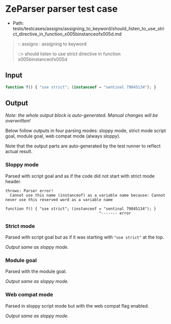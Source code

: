 # ZeParser parser test case

- Path: tests/testcases/assigns/assigning_to_keyword/should_listen_to_use_strict_directive_in_function_x005binstanceofx005d.md

> :: assigns : assigning to keyword
>
> ::> should listen to use strict directive in function x005binstanceofx005d

## Input

`````js
function f() { "use strict"; (instanceof = "sentinal 79845134"); }
`````

## Output

_Note: the whole output block is auto-generated. Manual changes will be overwritten!_

Below follow outputs in four parsing modes: sloppy mode, strict mode script goal, module goal, web compat mode (always sloppy).

Note that the output parts are auto-generated by the test runner to reflect actual result.

### Sloppy mode

Parsed with script goal and as if the code did not start with strict mode header.

`````
throws: Parser error!
  Cannot use this name (instanceof) as a variable name because: Cannot never use this reserved word as a variable name

function f() { "use strict"; (instanceof = "sentinal 79845134"); }
                                         ^------- error
`````

### Strict mode

Parsed with script goal but as if it was starting with `"use strict"` at the top.

_Output same as sloppy mode._

### Module goal

Parsed with the module goal.

_Output same as sloppy mode._

### Web compat mode

Parsed in sloppy script mode but with the web compat flag enabled.

_Output same as sloppy mode._
